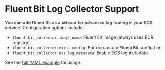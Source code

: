# Fluent Bit Log Collector Support

You can add Fluent Bit as a sidecar for advanced log routing in your ECS service. Configuration options include:

- `fluent_bit_collector.image_name`: Fluent Bit image (always uses ECR registry)
- `fluent_bit_collector.extra_config`: Path to custom Fluent Bit config file
- `fluent_bit_collector.ecs_log_metadata`: Enable ECS log metadata

See the [full YAML example](../README.md#complete-yaml-configuration-example) for usage.
